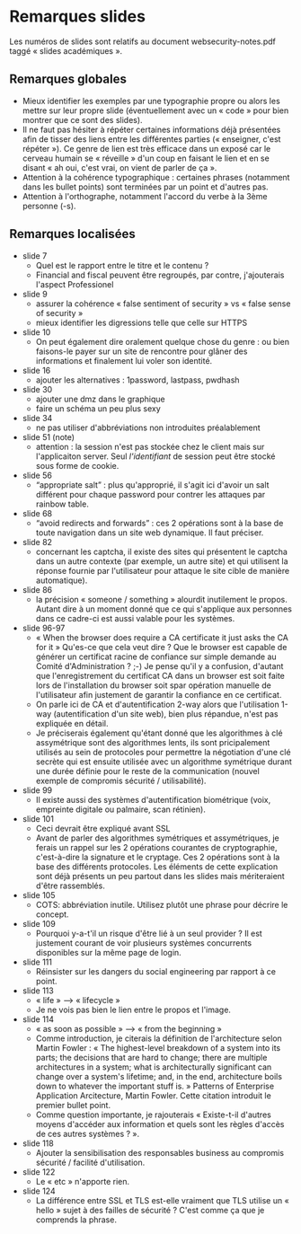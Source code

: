 # Remarques slides

Les numéros de slides sont relatifs au document websecurity-notes.pdf taggé « slides académiques ».

## Remarques globales
* Mieux identifier les exemples par une typographie propre ou alors les mettre sur leur propre slide (éventuellement avec un « code » pour bien montrer que ce sont des slides).
* Il ne faut pas hésiter à répéter certaines informations déjà présentées afin de tisser des liens entre les différentes parties (« enseigner, c'est répéter »). Ce genre de lien est très efficace dans un exposé car le cerveau humain se « réveille » d'un coup en faisant le lien et en se disant « ah oui, c'est vrai, on vient de parler de ça ».
* Attention à la cohérence typographique : certaines phrases (notamment dans les bullet points) sont terminées par un point et d'autres pas.
* Attention à l'orthographe, notamment l'accord du verbe à la 3ème personne (-s).

## Remarques localisées

* slide 7
  * Quel est le rapport entre le titre et le contenu ?
  * Financial and fiscal peuvent être regroupés, par contre, j'ajouterais l'aspect Professionel
* slide 9
  * assurer la cohérence « false sentiment of security » vs « false sense of security »
  * mieux identifier les digressions telle que celle sur HTTPS
* slide 10
  * On peut également dire oralement quelque chose du genre : ou bien faisons-le payer sur un site de rencontre pour glâner des informations et finalement lui voler son identité.
* slide 16
  * ajouter les alternatives : 1password, lastpass, pwdhash
* slide 30
  * ajouter une dmz dans le graphique
  * faire un schéma un peu plus sexy
* slide 34
  * ne pas utiliser d'abbréviations non introduites préalablement
* slide 51 (note)
  * attention : la session n'est pas stockée chez le client mais sur l'applicaiton server. Seul _l'identifiant_ de session peut être stocké sous forme de cookie.
* slide 56
  * “appropriate salt” : plus qu'approprié, il s'agit ici d'avoir un salt différent pour chaque password pour contrer les attaques par rainbow table.
* slide 68
  * “avoid redirects and forwards” : ces 2 opérations sont à la base de toute navigation dans un site web dynamique. Il faut préciser.
* slide 82
  * concernant les captcha, il existe des sites qui présentent le captcha dans un autre contexte (par exemple, un autre site) et qui utilisent la réponse fournie par l'utilisateur pour attaque le site cible de manière automatique).
* slide 86
  * la précision « someone / something » alourdit inutilement le propos. Autant dire à un moment donné que ce qui s'applique aux personnes dans ce cadre-ci est aussi valable pour les systèmes.
* slide 96-97
  * « When the browser does require a CA certificate it just asks the CA for it » Qu'es-ce que cela veut dire ? Que le browser est capable de générer un certificat racine de confiance sur simple demande au Comité d'Administration ? ;-) Je pense qu'il y a confusion, d'autant que l'enregistrement du certificat CA dans un browser est soit faite lors de l'installation du browser soit spar opération manuelle de l'utilisateur afin justement de garantir la confiance en ce certificat.
  * On parle ici de CA et d'autentification 2-way alors que l'utilisation 1-way (autentification d'un site web), bien plus répandue, n'est pas expliquée en détail.
  * Je préciserais également qu'étant donné que les algorithmes à clé assymétrique sont des algorithmes lents, ils sont pricipalement utilisés au sein de protocoles pour permettre la négotiation d'une clé secrète qui est ensuite utilisée avec un algorithme symétrique durant une durée définie pour le reste de la communication (nouvel exemple de compromis sécurité / utilisabilité).
* slide 99
  * Il existe aussi des systèmes d'autentification biométrique (voix, empreinte digitale ou palmaire, scan rétinien).
* slide 101
  * Ceci devrait être expliqué avant SSL
  * Avant de parler des algorithmes symétriques et assymétriques, je ferais un rappel sur les 2 opérations courantes de cryptographie, c'est-à-dire la signature et le cryptage. Ces 2 opérations sont à la base des différents protocoles. Les éléments de cette explication sont déjà présents un peu partout dans les slides mais mériteraient d'être rassemblés.
* slide 105
  * COTS: abbréviation inutile. Utilisez plutôt une phrase pour décrire le concept.
* slide 109
  * Pourquoi y-a-t'il un risque d'être lié à un seul provider ? Il est justement courant de voir plusieurs systèmes concurrents disponibles sur la même page de login.
* slide 111
  * Réinsister sur les dangers du social engineering par rapport à ce point.
* slide 113
  * « life » --> « lifecycle »
  * Je ne vois pas bien le lien entre le propos et l'image.
* slide 114
  * « as soon as possible » --> « from the beginning »
  * Comme introduction, je citerais la définition de l'architecture selon Martin Fowler : « The highest-level breakdown of a system into its parts; the decisions that are hard to change; there are multiple architectures in a system; what is architecturally significant can change over a system's lifetime; and, in the end, architecture boils down to whatever the important stuff is. » Patterns of Enterprise Application Arcitecture, Martin Fowler. Cette citation introduit le premier bullet point.
  * Comme question importante, je rajouterais « Existe-t-il d'autres moyens d'accéder aux information et quels sont les règles d'accès de ces autres systèmes ? ».
* slide 118
  * Ajouter la sensibilisation des responsables business au compromis sécurité / facilité d'utilisation.
* slide 122
  * Le « etc » n'apporte rien.
* slide 124
  * La différence entre SSL et TLS est-elle vraiment que TLS utilise un « hello » sujet à des failles de sécurité ? C'est comme ça que je comprends la phrase.
